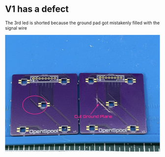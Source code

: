 # V1 has a defect

The 3rd led is shorted because the ground pad got mistakenly filled with the signal wire


![](./IMG_6507%20Large.jpeg)